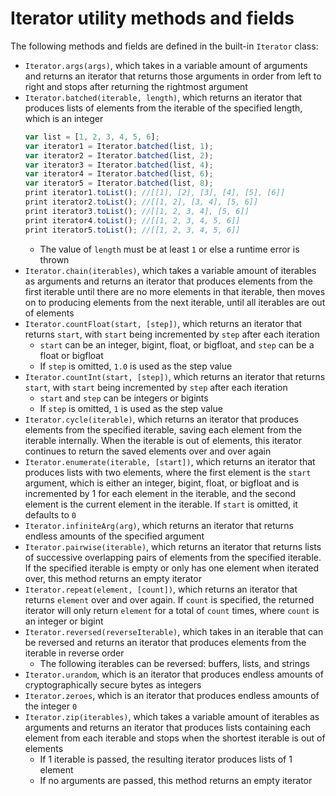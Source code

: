 # Iterator utility methods and fields

The following methods and fields are defined in the built-in `Iterator` class:
- `Iterator.args(args)`, which takes in a variable amount of arguments and returns an iterator that returns those arguments in order from left to right and stops after returning the rightmost argument
- `Iterator.batched(iterable, length)`, which returns an iterator that produces lists of elements from the iterable of the specified length, which is an integer
    ```js
    var list = [1, 2, 3, 4, 5, 6];
    var iterator1 = Iterator.batched(list, 1);
    var iterator2 = Iterator.batched(list, 2);
    var iterator3 = Iterator.batched(list, 4);
    var iterator4 = Iterator.batched(list, 6);
    var iterator5 = Iterator.batched(list, 8);
    print iterator1.toList(); //[[1], [2], [3], [4], [5], [6]]
    print iterator2.toList(); //[[1, 2], [3, 4], [5, 6]]
    print iterator3.toList(); //[[1, 2, 3, 4], [5, 6]]
    print iterator4.toList(); //[[1, 2, 3, 4, 5, 6]]
    print iterator5.toList(); //[[1, 2, 3, 4, 5, 6]]
    ```
    - The value of `length` must be at least `1` or else a runtime error is thrown
- `Iterator.chain(iterables)`, which takes a variable amount of iterables as arguments and returns an iterator that produces elements from the first iterable until there are no more elements in that iterable, then moves on to producing elements from the next iterable, until all iterables are out of elements
- `Iterator.countFloat(start, [step])`, which returns an iterator that returns `start`, with `start` being incremented by `step` after each iteration
    - `start` can be an integer, bigint, float, or bigfloat, and `step` can be a float or bigfloat
    - If `step` is omitted, `1.0` is used as the step value
- `Iterator.countInt(start, [step])`, which returns an iterator that returns `start`, with `start` being incremented by `step` after each iteration
    - `start` and `step` can be integers or bigints
    - If `step` is omitted, `1` is used as the step value
- `Iterator.cycle(iterable)`, which returns an iterator that produces elements from the specified iterable, saving each element from the iterable internally. When the iterable is out of elements, this iterator continues to return the saved elements over and over again
- `Iterator.enumerate(iterable, [start])`, which returns an iterator that produces lists with two elements, where the first element is the `start` argument, which is either an integer, bigint, float, or bigfloat and is incremented by 1 for each element in the iterable, and the second element is the current element in the iterable. If `start` is omitted, it defaults to `0`
- `Iterator.infiniteArg(arg)`, which returns an iterator that returns endless amounts of the specified argument
- `Iterator.pairwise(iterable)`, which returns an iterator that returns lists of successive overlapping pairs of elements from the specified iterable. If the specified iterable is empty or only has one element when iterated over, this method returns an empty iterator
- `Iterator.repeat(element, [count])`, which returns an iterator that returns `element` over and over again. If `count` is specified, the returned iterator will only return `element` for a total of `count` times, where `count` is an integer or bigint
- `Iterator.reversed(reverseIterable)`, which takes in an iterable that can be reversed and returns an iterator that produces elements from the iterable in reverse order
    - The following iterables can be reversed: buffers, lists, and strings
- `Iterator.urandom`, which is an iterator that produces endless amounts of cryptographically secure bytes as integers
- `Iterator.zeroes`, which is an iterator that produces endless amounts of the integer `0`
- `Iterator.zip(iterables)`, which takes a variable amount of iterables as arguments and returns an iterator that produces lists containing each element from each iterable and stops when the shortest iterable is out of elements
    - If 1 iterable is passed, the resulting iterator produces lists of 1 element
    - If no arguments are passed, this method returns an empty iterator

